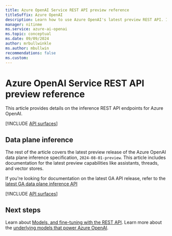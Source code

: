 ```yaml
---
title: Azure OpenAI Service REST API preview reference
titleSuffix: Azure OpenAI
description: Learn how to use Azure OpenAI's latest preview REST API. In this article, you learn about authorization options,  how to structure a request and receive a response.
manager: nitinme
ms.service: azure-ai-openai
ms.topic: conceptual
ms.date: 09/09/2024
author: mrbullwinkle
ms.author: mbullwin
recommendations: false
ms.custom:
---
```


# Azure OpenAI Service REST API preview reference

This article provides details on the inference REST API endpoints for Azure OpenAI.

[!INCLUDE [API surfaces](./includes/api-surface.md)]

## Data plane inference

The rest of the article covers the latest preview release of the Azure OpenAI data plane inference specification, `2024-08-01-preview`. This article includes documentation for the latest preview capabilities like assistants, threads, and vector stores.

If you're looking for documentation on the latest GA API release, refer to the [latest GA data plane inference API](./reference.md)

[!INCLUDE [API surfaces](./includes/api-versions/latest-inference-preview.md)]

## Next steps

Learn about [Models, and fine-tuning with the REST API](/rest/api/azureopenai/fine-tuning).
Learn more about the [underlying models that power Azure OpenAI](./concepts/models.md).